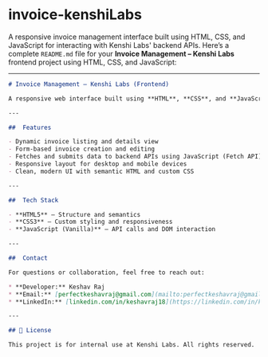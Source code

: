 # invoice-kenshiLabs
A responsive invoice management interface built using HTML, CSS, and JavaScript for interacting with Kenshi Labs' backend APIs.
Here’s a complete `README.md` file for your **Invoice Management – Kenshi Labs** frontend project using HTML, CSS, and JavaScript:

---

```markdown
# Invoice Management – Kenshi Labs (Frontend)

A responsive web interface built using **HTML**, **CSS**, and **JavaScript** to manage invoices and interact with the Kenshi Labs backend system.

---

##  Features

- Dynamic invoice listing and details view  
- Form-based invoice creation and editing  
- Fetches and submits data to backend APIs using JavaScript (Fetch API)  
- Responsive layout for desktop and mobile devices  
- Clean, modern UI with semantic HTML and custom CSS

---

##  Tech Stack

- **HTML5** – Structure and semantics  
- **CSS3** – Custom styling and responsiveness  
- **JavaScript (Vanilla)** – API calls and DOM interaction  

---

##  Contact

For questions or collaboration, feel free to reach out:

* **Developer:** Keshav Raj
* **Email:** [perfectkeshavraj@gmail.com](mailto:perfectkeshavraj@gmail.com)
* **LinkedIn:** [linkedin.com/in/keshavraj18](https://linkedin.com/in/keshavraj18)

---

## 📄 License

This project is for internal use at Kenshi Labs. All rights reserved.

```

